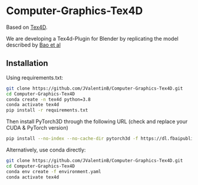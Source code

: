 # Computer-Graphics-Tex4D

Based on [Tex4D](https://github.com/ZqlwMatt/Tex4D).

We are developing a Tex4d-Plugin for Blender by replicating the model described by [Bao et al](https://arxiv.org/pdf/2410.10821)

## Installation

Using requirements.txt:

```bash
git clone https://github.com/JValentinB/Computer-Graphics-Tex4D.git
cd Computer-Graphics-Tex4D
conda create -n tex4d python=3.8
conda activate tex4d
pip install -r requirements.txt
```
Then install PyTorch3D through the following URL (check and replace your CUDA & PyTorch version)
```bash
pip install --no-index --no-cache-dir pytorch3d -f https://dl.fbaipublicfiles.com/pytorch3d/packaging/wheels/py38_cu117_pyt201/download.html
```

Alternatively, use conda directly:

```bash
git clone https://github.com/JValentinB/Computer-Graphics-Tex4D.git
cd Computer-Graphics-Tex4D
conda env create -f environment.yaml
conda activate tex4d
```
